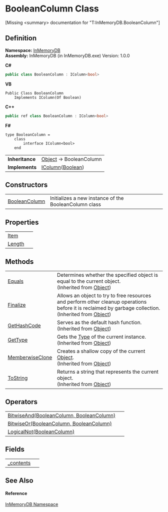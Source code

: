 # BooleanColumn Class


\[Missing &lt;summary&gt; documentation for "T:InMemoryDB.BooleanColumn"\]



## Definition
**Namespace:** <a href="044e8d7f-0f94-a8b4-bd65-529f6359fdf7">InMemoryDB</a>  
**Assembly:** InMemoryDB (in InMemoryDB.exe) Version: 1.0.0

**C#**
``` C#
public class BooleanColumn : IColumn<bool>
```
**VB**
``` VB
Public Class BooleanColumn
	Implements IColumn(Of Boolean)
```
**C++**
``` C++
public ref class BooleanColumn : IColumn<bool>
```
**F#**
``` F#
type BooleanColumn = 
    class
        interface IColumn<bool>
    end
```

<table><tr><td><strong>Inheritance</strong></td><td><a href="https://learn.microsoft.com/dotnet/api/system.object" target="_blank" rel="noopener noreferrer">Object</a>  →  BooleanColumn</td></tr>
<tr><td><strong>Implements</strong></td><td><a href="b44a0f71-593a-e4aa-9359-31fd8f274602">IColumn</a>(<a href="https://learn.microsoft.com/dotnet/api/system.boolean" target="_blank" rel="noopener noreferrer">Boolean</a>)</td></tr>
</table>



## Constructors
<table>
<tr>
<td><a href="2701f68c-3947-6152-8ba5-4176f265a297">BooleanColumn</a></td>
<td>Initializes a new instance of the BooleanColumn class</td></tr>
</table>

## Properties
<table>
<tr>
<td><a href="01934922-c4c1-e191-06f0-2e40357ce83c">Item</a></td>
<td> </td></tr>
<tr>
<td><a href="343bfec4-4ae6-a2a6-bd0a-5d528b7820bf">Length</a></td>
<td> </td></tr>
</table>

## Methods
<table>
<tr>
<td><a href="https://learn.microsoft.com/dotnet/api/system.object.equals#system-object-equals(system-object)" target="_blank" rel="noopener noreferrer">Equals</a></td>
<td>Determines whether the specified object is equal to the current object.<br />(Inherited from <a href="https://learn.microsoft.com/dotnet/api/system.object" target="_blank" rel="noopener noreferrer">Object</a>)</td></tr>
<tr>
<td><a href="https://learn.microsoft.com/dotnet/api/system.object.finalize#system-object-finalize" target="_blank" rel="noopener noreferrer">Finalize</a></td>
<td>Allows an object to try to free resources and perform other cleanup operations before it is reclaimed by garbage collection.<br />(Inherited from <a href="https://learn.microsoft.com/dotnet/api/system.object" target="_blank" rel="noopener noreferrer">Object</a>)</td></tr>
<tr>
<td><a href="https://learn.microsoft.com/dotnet/api/system.object.gethashcode#system-object-gethashcode" target="_blank" rel="noopener noreferrer">GetHashCode</a></td>
<td>Serves as the default hash function.<br />(Inherited from <a href="https://learn.microsoft.com/dotnet/api/system.object" target="_blank" rel="noopener noreferrer">Object</a>)</td></tr>
<tr>
<td><a href="https://learn.microsoft.com/dotnet/api/system.object.gettype#system-object-gettype" target="_blank" rel="noopener noreferrer">GetType</a></td>
<td>Gets the <a href="https://learn.microsoft.com/dotnet/api/system.type" target="_blank" rel="noopener noreferrer">Type</a> of the current instance.<br />(Inherited from <a href="https://learn.microsoft.com/dotnet/api/system.object" target="_blank" rel="noopener noreferrer">Object</a>)</td></tr>
<tr>
<td><a href="https://learn.microsoft.com/dotnet/api/system.object.memberwiseclone#system-object-memberwiseclone" target="_blank" rel="noopener noreferrer">MemberwiseClone</a></td>
<td>Creates a shallow copy of the current <a href="https://learn.microsoft.com/dotnet/api/system.object" target="_blank" rel="noopener noreferrer">Object</a>.<br />(Inherited from <a href="https://learn.microsoft.com/dotnet/api/system.object" target="_blank" rel="noopener noreferrer">Object</a>)</td></tr>
<tr>
<td><a href="https://learn.microsoft.com/dotnet/api/system.object.tostring#system-object-tostring" target="_blank" rel="noopener noreferrer">ToString</a></td>
<td>Returns a string that represents the current object.<br />(Inherited from <a href="https://learn.microsoft.com/dotnet/api/system.object" target="_blank" rel="noopener noreferrer">Object</a>)</td></tr>
</table>

## Operators
<table>
<tr>
<td><a href="7856291c-75d7-5438-95fc-2e9637f073aa">BitwiseAnd(BooleanColumn, BooleanColumn)</a></td>
<td> </td></tr>
<tr>
<td><a href="3ad5d66f-2cb3-fee9-525d-61796f142df8">BitwiseOr(BooleanColumn, BooleanColumn)</a></td>
<td> </td></tr>
<tr>
<td><a href="4b3af0b5-0af9-24c3-aa04-4d96729c4ee3">LogicalNot(BooleanColumn)</a></td>
<td> </td></tr>
</table>

## Fields
<table>
<tr>
<td><a href="2b32bea4-b477-2958-f699-aac1f6cc7eed">_contents</a></td>
<td> </td></tr>
</table>

## See Also


#### Reference
<a href="044e8d7f-0f94-a8b4-bd65-529f6359fdf7">InMemoryDB Namespace</a>  
